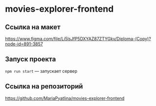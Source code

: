 # movies-explorer-frontend

## Ссылка на макет
https://www.figma.com/file/Li5lsJfP5DXYAZ87ZTYGkv/Diploma-(Copy)?node-id=891-3857


## Запуск проекта
`npm run start` — запускает сервер  

## Ссылка на репозиторий
https://github.com/MariaPyatlina/movies-explorer-frontend
